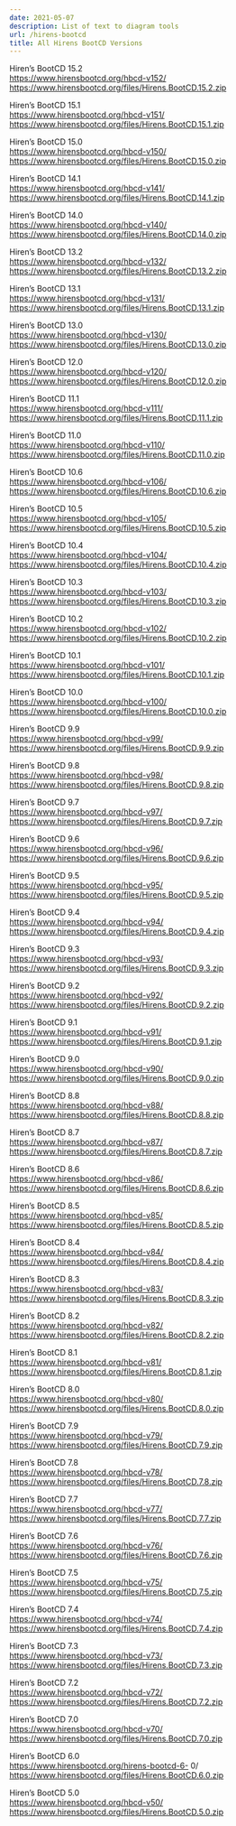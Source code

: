 ```yaml
---
date: 2021-05-07
description: List of text to diagram tools
url: /hirens-bootcd
title: All Hirens BootCD Versions
---
```


Hiren’s BootCD 15.2  
https://www.hirensbootcd.org/hbcd-v152/  
https://www.hirensbootcd.org/files/Hirens.BootCD.15.2.zip  

Hiren’s BootCD 15.1  
https://www.hirensbootcd.org/hbcd-v151/  
https://www.hirensbootcd.org/files/Hirens.BootCD.15.1.zip  

Hiren’s BootCD 15.0  
https://www.hirensbootcd.org/hbcd-v150/  
https://www.hirensbootcd.org/files/Hirens.BootCD.15.0.zip  

Hiren’s BootCD 14.1  
https://www.hirensbootcd.org/hbcd-v141/  
https://www.hirensbootcd.org/files/Hirens.BootCD.14.1.zip  

Hiren’s BootCD 14.0  
https://www.hirensbootcd.org/hbcd-v140/  
https://www.hirensbootcd.org/files/Hirens.BootCD.14.0.zip  

Hiren’s BootCD 13.2  
https://www.hirensbootcd.org/hbcd-v132/  
https://www.hirensbootcd.org/files/Hirens.BootCD.13.2.zip  

Hiren’s BootCD 13.1  
https://www.hirensbootcd.org/hbcd-v131/  
https://www.hirensbootcd.org/files/Hirens.BootCD.13.1.zip  

Hiren’s BootCD 13.0  
https://www.hirensbootcd.org/hbcd-v130/  
https://www.hirensbootcd.org/files/Hirens.BootCD.13.0.zip  

Hiren’s BootCD 12.0  
https://www.hirensbootcd.org/hbcd-v120/  
https://www.hirensbootcd.org/files/Hirens.BootCD.12.0.zip  

Hiren’s BootCD 11.1  
https://www.hirensbootcd.org/hbcd-v111/  
https://www.hirensbootcd.org/files/Hirens.BootCD.11.1.zip  

Hiren’s BootCD 11.0  
https://www.hirensbootcd.org/hbcd-v110/  
https://www.hirensbootcd.org/files/Hirens.BootCD.11.0.zip  

Hiren’s BootCD 10.6  
https://www.hirensbootcd.org/hbcd-v106/  
https://www.hirensbootcd.org/files/Hirens.BootCD.10.6.zip  

Hiren’s BootCD 10.5  
https://www.hirensbootcd.org/hbcd-v105/  
https://www.hirensbootcd.org/files/Hirens.BootCD.10.5.zip  

Hiren’s BootCD 10.4  
https://www.hirensbootcd.org/hbcd-v104/  
https://www.hirensbootcd.org/files/Hirens.BootCD.10.4.zip  

Hiren’s BootCD 10.3  
https://www.hirensbootcd.org/hbcd-v103/  
https://www.hirensbootcd.org/files/Hirens.BootCD.10.3.zip  

Hiren’s BootCD 10.2  
https://www.hirensbootcd.org/hbcd-v102/  
https://www.hirensbootcd.org/files/Hirens.BootCD.10.2.zip  

Hiren’s BootCD 10.1  
https://www.hirensbootcd.org/hbcd-v101/  
https://www.hirensbootcd.org/files/Hirens.BootCD.10.1.zip  

Hiren’s BootCD 10.0  
https://www.hirensbootcd.org/hbcd-v100/  
https://www.hirensbootcd.org/files/Hirens.BootCD.10.0.zip  

Hiren’s BootCD 9.9  
https://www.hirensbootcd.org/hbcd-v99/  
https://www.hirensbootcd.org/files/Hirens.BootCD.9.9.zip  

Hiren’s BootCD 9.8  
https://www.hirensbootcd.org/hbcd-v98/  
https://www.hirensbootcd.org/files/Hirens.BootCD.9.8.zip  

Hiren’s BootCD 9.7  
https://www.hirensbootcd.org/hbcd-v97/  
https://www.hirensbootcd.org/files/Hirens.BootCD.9.7.zip  

Hiren’s BootCD 9.6  
https://www.hirensbootcd.org/hbcd-v96/  
https://www.hirensbootcd.org/files/Hirens.BootCD.9.6.zip  

Hiren’s BootCD 9.5  
https://www.hirensbootcd.org/hbcd-v95/  
https://www.hirensbootcd.org/files/Hirens.BootCD.9.5.zip  

Hiren’s BootCD 9.4  
https://www.hirensbootcd.org/hbcd-v94/  
https://www.hirensbootcd.org/files/Hirens.BootCD.9.4.zip  

Hiren’s BootCD 9.3  
https://www.hirensbootcd.org/hbcd-v93/  
https://www.hirensbootcd.org/files/Hirens.BootCD.9.3.zip  

Hiren’s BootCD 9.2  
https://www.hirensbootcd.org/hbcd-v92/  
https://www.hirensbootcd.org/files/Hirens.BootCD.9.2.zip  

Hiren’s BootCD 9.1  
https://www.hirensbootcd.org/hbcd-v91/  
https://www.hirensbootcd.org/files/Hirens.BootCD.9.1.zip  

Hiren’s BootCD 9.0  
https://www.hirensbootcd.org/hbcd-v90/  
https://www.hirensbootcd.org/files/Hirens.BootCD.9.0.zip  

Hiren’s BootCD 8.8  
https://www.hirensbootcd.org/hbcd-v88/  
https://www.hirensbootcd.org/files/Hirens.BootCD.8.8.zip  

Hiren’s BootCD 8.7  
https://www.hirensbootcd.org/hbcd-v87/  
https://www.hirensbootcd.org/files/Hirens.BootCD.8.7.zip  

Hiren’s BootCD 8.6  
https://www.hirensbootcd.org/hbcd-v86/  
https://www.hirensbootcd.org/files/Hirens.BootCD.8.6.zip  

Hiren’s BootCD 8.5  
https://www.hirensbootcd.org/hbcd-v85/  
https://www.hirensbootcd.org/files/Hirens.BootCD.8.5.zip  

Hiren’s BootCD 8.4  
https://www.hirensbootcd.org/hbcd-v84/  
https://www.hirensbootcd.org/files/Hirens.BootCD.8.4.zip  

Hiren’s BootCD 8.3  
https://www.hirensbootcd.org/hbcd-v83/  
https://www.hirensbootcd.org/files/Hirens.BootCD.8.3.zip  

Hiren’s BootCD 8.2  
https://www.hirensbootcd.org/hbcd-v82/  
https://www.hirensbootcd.org/files/Hirens.BootCD.8.2.zip  

Hiren’s BootCD 8.1  
https://www.hirensbootcd.org/hbcd-v81/  
https://www.hirensbootcd.org/files/Hirens.BootCD.8.1.zip  

Hiren’s BootCD 8.0  
https://www.hirensbootcd.org/hbcd-v80/  
https://www.hirensbootcd.org/files/Hirens.BootCD.8.0.zip  

Hiren’s BootCD 7.9  
https://www.hirensbootcd.org/hbcd-v79/  
https://www.hirensbootcd.org/files/Hirens.BootCD.7.9.zip  

Hiren’s BootCD 7.8  
https://www.hirensbootcd.org/hbcd-v78/  
https://www.hirensbootcd.org/files/Hirens.BootCD.7.8.zip  

Hiren’s BootCD 7.7  
https://www.hirensbootcd.org/hbcd-v77/  
https://www.hirensbootcd.org/files/Hirens.BootCD.7.7.zip  

Hiren’s BootCD 7.6  
https://www.hirensbootcd.org/hbcd-v76/  
https://www.hirensbootcd.org/files/Hirens.BootCD.7.6.zip  

Hiren’s BootCD 7.5  
https://www.hirensbootcd.org/hbcd-v75/  
https://www.hirensbootcd.org/files/Hirens.BootCD.7.5.zip  

Hiren’s BootCD 7.4  
https://www.hirensbootcd.org/hbcd-v74/  
https://www.hirensbootcd.org/files/Hirens.BootCD.7.4.zip  

Hiren’s BootCD 7.3  
https://www.hirensbootcd.org/hbcd-v73/  
https://www.hirensbootcd.org/files/Hirens.BootCD.7.3.zip  

Hiren’s BootCD 7.2  
https://www.hirensbootcd.org/hbcd-v72/  
https://www.hirensbootcd.org/files/Hirens.BootCD.7.2.zip  

Hiren’s BootCD 7.0  
https://www.hirensbootcd.org/hbcd-v70/  
https://www.hirensbootcd.org/files/Hirens.BootCD.7.0.zip  

Hiren’s BootCD 6.0  
https://www.hirensbootcd.org/hirens-bootcd-6- 
0/ https://www.hirensbootcd.org/files/Hirens.BootCD.6.0.zip  

Hiren’s BootCD 5.0  
https://www.hirensbootcd.org/hbcd-v50/  
https://www.hirensbootcd.org/files/Hirens.BootCD.5.0.zip  
